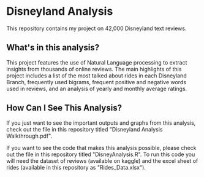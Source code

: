 # Disneyland Analysis
This repository contains my project on 42,000 Disneyland text reviews. 


## What's in this analysis? 
This project features the use of Natural Language processing to extract insights from thousands of online reviews. The main highlights of this project includes a list of the most talked about rides in each Disneyland Branch, frequently used bigrams, frequent positive and negative words used in reviews, and an analysis of yearly and monthly average ratings. 

## How Can I See This Analysis? 
If you just want to see the important outputs and graphs from this analysis, check out the file in this repository titled "Disneyland Analysis Walkthrough.pdf". 

If you want to see the code that makes this analysis possible, please check out the file in this repository titled "DisneyAnalysis.R". To run this code you will need the dataset of reviews (available on kaggle) and the excel sheet of rides (available in this repository as "Rides_Data.xlsx"). 

